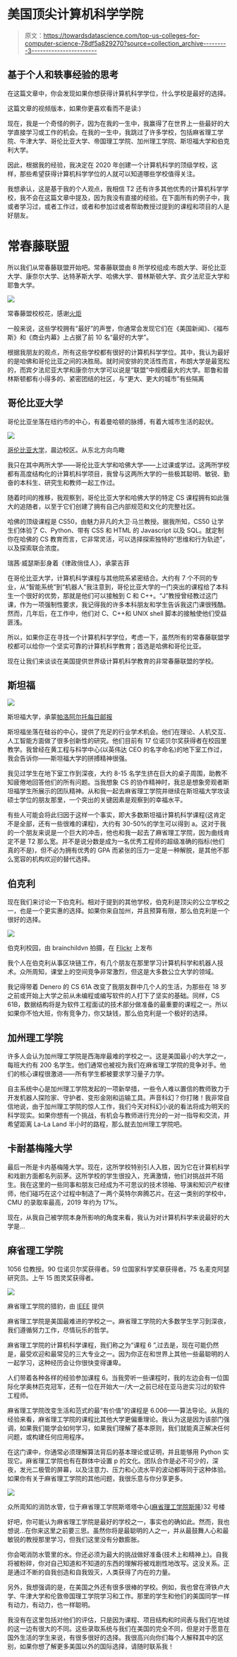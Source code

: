 # 美国顶尖计算机科学学院

> 原文：<https://towardsdatascience.com/top-us-colleges-for-computer-science-78df5a829270?source=collection_archive---------3----------------------->

## 基于个人和轶事经验的思考

在这篇文章中，你会发现如果你想获得计算机科学学位，什么学校是最好的选择。

这篇文章的视频版本，如果你更喜欢看而不是读:)

现在，我是一个奇怪的例子，因为在我的一生中，我赢得了在世界上一些最好的大学直接学习或工作的机会。在我的一生中，我跳过了许多学校，包括麻省理工学院、牛津大学、哥伦比亚大学、帝国理工学院、加州理工学院、斯坦福大学和伯克利大学。

因此，根据我的经验，我决定在 2020 年创建一个计算机科学的顶级学校，这样，那些希望获得计算机科学学位的人就可以知道哪些学校值得关注。

我想承认，这是基于我的个人观点，我相信 T2 还有许多其他优秀的计算机科学学校，我不会在这篇文章中提及，因为我没有直接的经验。在下面所有的例子中，我或者学习过，或者工作过，或者和参加过或者帮助教授过提到的课程和项目的人是好朋友。

# 常春藤联盟

所以我们从常春藤联盟开始吧。常春藤联盟由 8 所学校组成:布朗大学、哥伦比亚大学、康奈尔大学、达特茅斯大学、哈佛大学、普林斯顿大学、宾夕法尼亚大学和耶鲁大学。

![](img/a22f1ad43c7bb2bf577a5b132dc5c291.png)

常春藤盟校校花，感谢[火炬](https://shatorch.com/1572/editorials/ivy-leagues-are-overrated/)

一般来说，这些学校拥有“最好”的声誉，你通常会发现它们在《美国新闻》、《福布斯》和《商业内幕》上占据了前 10 名“最好的大学”。

根据我朋友的观点，所有这些学校都有很好的计算机科学学位。其中，我认为最好的是哈佛和哥伦比亚之间的决胜局。就时间安排的灵活性而言，布朗大学是最宽松的，而宾夕法尼亚大学和康奈尔大学可以说是“联盟”中规模最大的大学。耶鲁和普林斯顿都有小得多的、紧密团结的社区，与“更大、更大的城市”有些隔离

## 哥伦比亚大学

哥伦比亚坐落在纽约市的中心，有着曼哈顿的脉搏，有着大城市生活的起伏。

![](img/04e2b29752f8e862adc5cfe942390718.png)

[哥伦比亚大学](https://cuit.columbia.edu/])，晨边校区。从东北方向鸟瞰

我只在其中两所大学——哥伦比亚大学和哈佛大学——上过课或学过。这两所学校都有高度结构化的计算机科学项目，我曾与这两所大学的一些极其聪明、敏锐、勤奋的本科生、研究生和教师一起工作过。

随着时间的推移，我观察到，哥伦比亚大学和哈佛大学的特定 CS 课程拥有如此强大的追随者，以至于它们创建了拥有自己内部规范和文化的完整社区。

哈佛的顶级课程是 CS50，由魅力非凡的大卫·马兰教授。据我所知，CS50 让学生们体验了 C、Python、带有 CSS 和 HTML 的 Javascript 以及 SQL。就定制你在哈佛的 CS 教育而言，它非常灵活，可以选择探索独特的“思维和行为轨迹”，以及探索联合浓度。

瑞茜·威瑟斯彭身着《律政俏佳人》，承蒙吉菲

在哥伦比亚大学，计算机科学课程与其他院系紧密结合。大约有 7 个不同的专业，从“智能系统”到“机器人”我注意到，哥伦比亚大学的一门突出的课程给了本科生一个很好的优势，那就是他们可以接触到 C 和 C++。“J”教授曾经教过这门课，作为一项强制性要求，我记得我的许多本科朋友和学生告诉我这门课很残酷。然而，几年后，在工作中，他们对 C、C++和 UNIX shell 脚本的接触使他们受益匪浅。

所以，如果你正在寻找一个计算机科学学位，考虑一下，虽然所有的常春藤联盟学校都可以给你一个坚实可靠的计算机科学教育；首选是哈佛和哥伦比亚。

现在让我们来谈谈在美国提供世界级计算机科学教育的非常春藤联盟的学校。

## **斯坦福**

![](img/0132a0d91b05b7ebe80f2e4569c4b2fc.png)

斯坦福大学，承蒙[帕洛阿尔托每日邮报](https://padailypost.com/2019/11/01/stanford-drops-plan-to-expand-campus/)

斯坦福坐落在硅谷的中心，提供了充足的行业学术机会。他们在理论、人机交互、人工智能方面做了很多创新性的研究。他们目前有 17 位诺贝尔奖获得者在校园里教学。我曾经在黄工程与科学中心(以英伟达 CEO 的名字命名)的地下室工作过，我会告诉你——斯坦福大学的拼搏精神很强。

我见过学生在地下室工作到深夜，大约 8-15 名学生挤在巨大的桌子周围，助教不知疲倦地回答他们的所有问题。当我想象 CS 的协作精神时，我总是想象旁观者斯坦福学生所展示的团队精神。从和我一起去麻省理工学院并继续在斯坦福大学攻读硕士学位的朋友那里，一个突出的关键因素是观察到的幸福水平。

有些人可能会将此归因于这样一个事实，即大多数斯坦福计算机科学课程(这肯定不是全部，还有一些很难的课程)，大约有 30-50%的学生可以得到 a。这对于我的一个朋友来说是一个巨大的冲击，他也和我一起去了麻省理工学院，因为曲线肯定不是 T2 那么宽。并不是说分数是成为一名优秀工程师的超级准确的指标(他们真的不是)，但不必为拥有优秀的 GPA 而紧张的压力一定是一种解脱，是其他不那么宽容的机构欢迎的替代选择。

## 伯克利

现在我们来讨论一下伯克利。相对于提到的其他学校，伯克利是顶尖的公立学校之一，也是一个更实惠的选择。如果你来自加州，并且预算有限，那么伯克利是一个很好的选择。

![](img/3c89a9d30004b5d5ea8dddf2bceed0b6.png)

伯克利校园，由 brainchildvn 拍摄，在 [Flickr](https://www.flickr.com/photos/brainchildvn/) 上发布

我个人在伯克利从事区块链工作，有几个朋友在那里学习计算机科学和机器人技术。众所周知，课堂上的空间竞争非常激烈，但这是大多数公立大学的领域。

我记得带着 Denero 的 CS 61A 改变了我朋友群中几个人的生活，为那些在 18 岁之前或开始上大学之前从未编程或编写软件的人打下了坚实的基础。同样，CS 61B，数据结构将是为软件工程面试的技术部分做准备的最重要的课程之一。所以如果你不怕大班，你有竞争力，你又缺钱，那么伯克利是一个极好的选择。

## 加州理工学院

许多人会认为加州理工学院是西海岸最难的学校之一。这是美国最小的大学之一，每班大约有 200 名学生。他们通常也被视为我们在麻省理工学院的竞争对手。他们的核心课程很激进——所有学生都被要求学习量子力学。

自主系统中心是加州理工学院发起的一项新举措，一些令人难以置信的教师致力于开发机器人探险家、守护者、变形金刚和运输工具。声音科幻？你打赌！我非常自信地说，由于加州理工学院的惊人工作，我们今天对科幻小说的看法将成为明天的科学现实。如果你想有一个挑战，有机会与教师进行充分的一对一指导和交流，并希望距离 La-La Land 半小时的路程，那么就去加州理工学院吧。

## 卡耐基梅隆大学

最后一所是卡内基梅隆大学。现在，这所学校特别引人入胜，因为它在计算机科学和戏剧方面都名列前茅。这所学校的学生很投入，充满激情，他们对挑战并不陌生。我在这里的一些同事和朋友已经成为不可思议的技术领袖、导演和知识产权律师，他们碰巧在这个过程中制造了一两个英特尔奔腾芯片。在这一类别的学校中，CMU 的录取率最高，2019 年约为 17%。

现在，从我自己被学院本身所影响的角度来看，我认为对计算机科学来说最好的大学是…

## **麻省理工学院**

1056 位教授。90 位诺贝尔奖获得者。59 位国家科学奖章获得者。75 名麦克阿瑟研究员。上午 15 图灵奖获得者。

![](img/66a91c51d60dde66b810547456336d4e.png)

麻省理工学院的猎豹，由 [IEEE](https://ieeexplore.ieee.org/document/7554355) 提供

麻省理工学院是美国最难进的学校之一。麻省理工学院的大多数学生学习到深夜，我们遵循努力工作，尽情玩乐的哲学。

麻省理工学院的计算机科学课程，我们称之为“课程 6 ”,过去是，现在可能仍然是，最受欢迎和最常见的三大专业之一。因为你正在和世界上其他一些最聪明的人一起学习，这种经历会让你很快变得谦卑。

人们带着各种各样的经验参加课程 6。当我旁听一些课程时，我的左边会有一位国际化学奥林匹克冠军，还有一位在开始大一/大一之前已经在亚马逊实习过的软件工程师。

麻省理工学院改变生活和范式的最“有价值”的课程是 6.006——算法导论。从我的经验来看，麻省理工学院的课程比其他大学更偏重理论。我认为这是因为该部门强调，如果我们能学会如何学习，如果我们理解了基本原则，我们就能真正解决任何问题，或构建任何应用程序。

在这门课中，你通常必须理解算法背后的基本理论或证明，并且能够用 Python 实现它。麻省理工学院也有在群体中设置 p 的文化。团队合作是必不可少的，深夜，发光二极管的屏幕，以及注意力、压力和心流水平的波动都等同于这种体验。如果你有关于麻省理工学院的其他问题，我很乐意与你分享更多。

![](img/2dcb83732d54beca47961aacc8683ee9.png)

众所周知的消防水管，位于麻省理工学院斯塔塔中心([麻省理工学院斯隆](https://mitsloan.mit.edu/student-blogs/mba-2017/drinking-from-the-fire-hose/))32 号楼

好吧，你可能认为麻省理工学院是最好的学校之一，事实也的确如此。然而，我也想说…在你来这里之前要三思。虽然你将是最聪明的人之一，并从最鼓舞人心和最敏锐的教授那里学习，但我们这里没有分数膨胀。

你会喝消防水管里的水。你还必须为最大的挑战做好准备(技术上和精神上)。自我将被粉碎，你对自己知道和不知道的东西的理解将被戏剧性地改写。这没关系。正是通过不断的自我创造和自我毁灭，人类获得了内在的力量。

另外，我想强调的是，在美国之外还有很多很棒的学校。例如，我也曾在滑铁卢大学、牛津大学和伦敦帝国理工学院学习和工作。那里的学生和他们的美国同学一样有动力，有动力，也一样聪明。

我没有在这里包括对他们的评估，只是因为课程、项目结构和时间表与我们在地球的这一边有很大的不同。这些录取系统与我们在美国的完全不同，但是对于愿意在国外生活的学生来说，有很多很好的选择。我很高兴向你们每个人解释其中的区别，如果你想了解更多美国以外的国际选择，请随时联系我！
